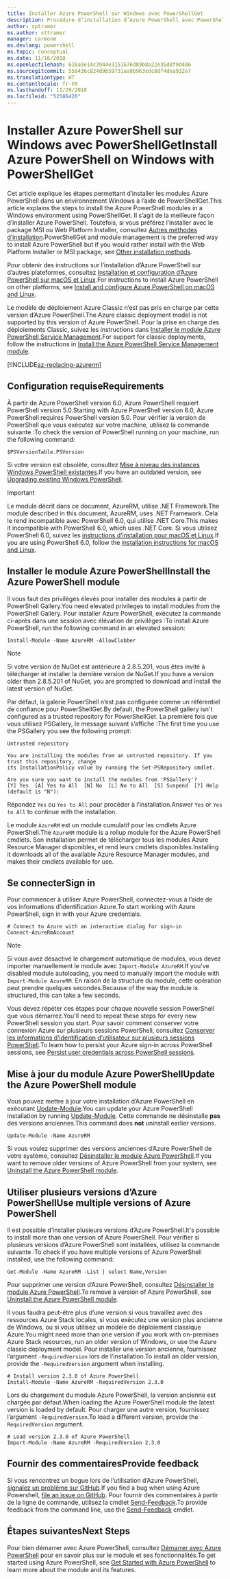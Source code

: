 ```yaml
---
title: Installer Azure PowerShell sur Windows avec PowerShellGet
description: Procédure d’installation d’Azure PowerShell avec PowerShellGet
author: sptramer
ms.author: sttramer
manager: carmonm
ms.devlang: powershell
ms.topic: conceptual
ms.date: 11/16/2018
ms.openlocfilehash: 616a9e14c3944e3151676d89b8a22e35d8f9d406
ms.sourcegitcommit: 558436c824d9b59731aa9b963cdc8df4dea932e7
ms.translationtype: HT
ms.contentlocale: fr-FR
ms.lasthandoff: 11/29/2018
ms.locfileid: "52586426"
---
```

# <a name="install-azure-powershell-on-windows-with-powershellget"></a><span data-ttu-id="b7883-103">Installer Azure PowerShell sur Windows avec PowerShellGet</span><span class="sxs-lookup"><span data-stu-id="b7883-103">Install Azure PowerShell on Windows with PowerShellGet</span></span>

<span data-ttu-id="b7883-104">Cet article explique les étapes permettant d’installer les modules Azure PowerShell dans un environnement Windows à l’aide de PowerShellGet.</span><span class="sxs-lookup"><span data-stu-id="b7883-104">This article explains the steps to install the Azure PowerShell modules in a Windows environment using PowerShellGet.</span></span> <span data-ttu-id="b7883-105">Il s’agit de la meilleure façon d’installer Azure PowerShell. Toutefois, si vous préférez l’installer avec le package MSI ou Web Platform Installer, consultez [Autres méthodes d’installation](other-install.md).</span><span class="sxs-lookup"><span data-stu-id="b7883-105">PowerShellGet and module management is the preferred way to install Azure PowerShell but if you would rather install with the Web Platform Installer or MSI package, see [Other installation methods](other-install.md).</span></span>

<span data-ttu-id="b7883-106">Pour obtenir des instructions sur l’installation d’Azure PowerShell sur d’autres plateformes, consultez [Installation et configuration d’Azure PowerShell sur macOS et Linux](install-azurermps-maclinux.md).</span><span class="sxs-lookup"><span data-stu-id="b7883-106">For instructions to install Azure PowerShell on other platforms, see [Install and configure Azure PowerShell on macOS and Linux](install-azurermps-maclinux.md).</span></span>

<span data-ttu-id="b7883-107">Le modèle de déploiement Azure Classic n’est pas pris en charge par cette version d’Azure PowerShell.</span><span class="sxs-lookup"><span data-stu-id="b7883-107">The Azure classic deployment model is not supported by this version of Azure PowerShell.</span></span> <span data-ttu-id="b7883-108">Pour la prise en charge des déploiements Classic, suivez les instructions dans [Installer le module Azure PowerShell Service Management](/powershell/azure/servicemanagement/install-azure-ps).</span><span class="sxs-lookup"><span data-stu-id="b7883-108">For support for classic deployments, follow the instructions in [Install the Azure PowerShell Service Management module](/powershell/azure/servicemanagement/install-azure-ps).</span></span>

[!INCLUDE[az-replacing-azurerm](../includes/az-replacing-azurerm.md)]

## <a name="requirements"></a><span data-ttu-id="b7883-109">Configuration requise</span><span class="sxs-lookup"><span data-stu-id="b7883-109">Requirements</span></span>

<span data-ttu-id="b7883-110">À partir de Azure PowerShell version 6.0, Azure PowerShell requiert PowerShell version 5.0.</span><span class="sxs-lookup"><span data-stu-id="b7883-110">Starting with Azure PowerShell version 6.0, Azure PowerShell requires PowerShell version 5.0.</span></span> <span data-ttu-id="b7883-111">Pour vérifier la version de PowerShell que vous exécutez sur votre machine, utilisez la commande suivante :</span><span class="sxs-lookup"><span data-stu-id="b7883-111">To check the version of PowerShell running on your machine, run the following command:</span></span>

```powershell-interactive
$PSVersionTable.PSVersion
```

<span data-ttu-id="b7883-112">Si votre version est obsolète, consultez [Mise à niveau des instances Windows PowerShell existantes](/powershell/scripting/setup/installing-windows-powershell?view=powershell-6#upgrading-existing-windows-powershell).</span><span class="sxs-lookup"><span data-stu-id="b7883-112">If you have an outdated version, see [Upgrading existing Windows PowerShell](/powershell/scripting/setup/installing-windows-powershell?view=powershell-6#upgrading-existing-windows-powershell).</span></span>

> [!IMPORTANT]
> <span data-ttu-id="b7883-113">Le module décrit dans ce document, AzureRM, utilise .NET Framework.</span><span class="sxs-lookup"><span data-stu-id="b7883-113">The module described in this document, AzureRM, uses .NET Framework.</span></span> <span data-ttu-id="b7883-114">Cela le rend incompatible avec PowerShell 6.0, qui utilise .NET Core.</span><span class="sxs-lookup"><span data-stu-id="b7883-114">This makes it incompatible with PowerShell 6.0, which uses .NET Core.</span></span> <span data-ttu-id="b7883-115">Si vous utilisez PowerShell 6.0, suivez les [instructions d’installation pour macOS et Linux](install-azurermps-maclinux.md).</span><span class="sxs-lookup"><span data-stu-id="b7883-115">If you are using PowerShell 6.0, follow the [installation instructions for macOS and Linux](install-azurermps-maclinux.md).</span></span>

## <a name="install-the-azure-powershell-module"></a><span data-ttu-id="b7883-116">Installer le module Azure PowerShell</span><span class="sxs-lookup"><span data-stu-id="b7883-116">Install the Azure PowerShell module</span></span>

<span data-ttu-id="b7883-117">Il vous faut des privilèges élevés pour installer des modules à partir de PowerShell Gallery.</span><span class="sxs-lookup"><span data-stu-id="b7883-117">You need elevated privileges to install modules from the PowerShell Gallery.</span></span> <span data-ttu-id="b7883-118">Pour installer Azure PowerShell, exécutez la commande ci-après dans une session avec élévation de privilèges :</span><span class="sxs-lookup"><span data-stu-id="b7883-118">To install Azure PowerShell, run the following command in an elevated session:</span></span>

```powershell-interactive
Install-Module -Name AzureRM -AllowClobber
```

> [!NOTE]
> <span data-ttu-id="b7883-119">Si votre version de NuGet est antérieure à 2.8.5.201, vous êtes invité à télécharger et installer la dernière version de NuGet.</span><span class="sxs-lookup"><span data-stu-id="b7883-119">If you have a version older than 2.8.5.201 of NuGet, you are prompted to download and install the latest version of NuGet.</span></span>

<span data-ttu-id="b7883-120">Par défaut, la galerie PowerShell n’est pas configurée comme un référentiel de confiance pour PowerShellGet.</span><span class="sxs-lookup"><span data-stu-id="b7883-120">By default, the PowerShell gallery isn't configured as a trusted repository for PowerShellGet.</span></span> <span data-ttu-id="b7883-121">La première fois que vous utilisez PSGallery, le message suivant s’affiche :</span><span class="sxs-lookup"><span data-stu-id="b7883-121">The first time you use the PSGallery you see the following prompt:</span></span>

```output
Untrusted repository

You are installing the modules from an untrusted repository. If you trust this repository, change
its InstallationPolicy value by running the Set-PSRepository cmdlet.

Are you sure you want to install the modules from 'PSGallery'?
[Y] Yes  [A] Yes to All  [N] No  [L] No to All  [S] Suspend  [?] Help (default is "N"):
```

<span data-ttu-id="b7883-122">Répondez `Yes` ou `Yes to All` pour procéder à l’installation.</span><span class="sxs-lookup"><span data-stu-id="b7883-122">Answer `Yes` or `Yes to All` to continue with the installation.</span></span>

<span data-ttu-id="b7883-123">Le module `AzureRM` est un module cumulatif pour les cmdlets Azure PowerShell.</span><span class="sxs-lookup"><span data-stu-id="b7883-123">The `AzureRM` module is a rollup module for the Azure PowerShell cmdlets.</span></span> <span data-ttu-id="b7883-124">Son installation permet de télécharger tous les modules Azure Resource Manager disponibles, et rend leurs cmdlets disponibles.</span><span class="sxs-lookup"><span data-stu-id="b7883-124">Installing it downloads all of the available Azure Resource Manager modules, and makes their cmdlets available for use.</span></span>

## <a name="sign-in"></a><span data-ttu-id="b7883-125">Se connecter</span><span class="sxs-lookup"><span data-stu-id="b7883-125">Sign in</span></span>

<span data-ttu-id="b7883-126">Pour commencer à utiliser Azure PowerShell, connectez-vous à l’aide de vos informations d’identification Azure.</span><span class="sxs-lookup"><span data-stu-id="b7883-126">To start working with Azure PowerShell, sign in with your Azure credentials.</span></span>

```powershell-interactive
# Connect to Azure with an interactive dialog for sign-in
Connect-AzureRmAccount
```

> [!NOTE]
>
> <span data-ttu-id="b7883-127">Si vous avez désactivé le chargement automatique de modules, vous devez importer manuellement le module avec `Import-Module AzureRM`.</span><span class="sxs-lookup"><span data-stu-id="b7883-127">If you've disabled module autoloading, you need to manually import the module with `Import-Module AzureRM`.</span></span> <span data-ttu-id="b7883-128">En raison de la structure du module, cette opération peut prendre quelques secondes.</span><span class="sxs-lookup"><span data-stu-id="b7883-128">Because of the way the module is structured, this can take a few seconds.</span></span>


<span data-ttu-id="b7883-129">Vous devez répéter ces étapes pour chaque nouvelle session PowerShell que vous démarrez.</span><span class="sxs-lookup"><span data-stu-id="b7883-129">You'll need to repeat these steps for every new PowerShell session you start.</span></span> <span data-ttu-id="b7883-130">Pour savoir comment conserver votre connexion Azure sur plusieurs sessions PowerShell, consultez [Conserver les informations d’identification d’utilisateur sur plusieurs sessions PowerShell](context-persistence.md).</span><span class="sxs-lookup"><span data-stu-id="b7883-130">To learn how to persist your Azure sign-in across PowerShell sessions, see [Persist user credentials across PowerShell sessions](context-persistence.md).</span></span>

## <a name="update-the-azure-powershell-module"></a><span data-ttu-id="b7883-131">Mise à jour du module Azure PowerShell</span><span class="sxs-lookup"><span data-stu-id="b7883-131">Update the Azure PowerShell module</span></span>

<span data-ttu-id="b7883-132">Vous pouvez mettre à jour votre installation d’Azure PowerShell en exécutant [Update-Module](/powershell/module/powershellget/update-module).</span><span class="sxs-lookup"><span data-stu-id="b7883-132">You can update your Azure PowerShell installation by running [Update-Module](/powershell/module/powershellget/update-module).</span></span> <span data-ttu-id="b7883-133">Cette commande ne désinstalle __pas__ des versions anciennes.</span><span class="sxs-lookup"><span data-stu-id="b7883-133">This command does __not__ uninstall earlier versions.</span></span>

```powershell-interactive
Update-Module -Name AzureRM
```

<span data-ttu-id="b7883-134">Si vous voulez supprimer des versions anciennes d’Azure PowerShell de votre système, consultez [Désinstaller le module Azure PowerShell](uninstall-azurerm-ps.md).</span><span class="sxs-lookup"><span data-stu-id="b7883-134">If you want to remove older versions of Azure PowerShell from your system, see [Uninstall the Azure PowerShell module](uninstall-azurerm-ps.md).</span></span>

## <a name="use-multiple-versions-of-azure-powershell"></a><span data-ttu-id="b7883-135">Utiliser plusieurs versions d’Azure PowerShell</span><span class="sxs-lookup"><span data-stu-id="b7883-135">Use multiple versions of Azure PowerShell</span></span>

<span data-ttu-id="b7883-136">Il est possible d’installer plusieurs versions d’Azure PowerShell.</span><span class="sxs-lookup"><span data-stu-id="b7883-136">It's possible to install more than one version of Azure PowerShell.</span></span> <span data-ttu-id="b7883-137">Pour vérifier si plusieurs versions d’Azure PowerShell sont installées, utilisez la commande suivante :</span><span class="sxs-lookup"><span data-stu-id="b7883-137">To check if you have multiple versions of Azure PowerShell installed, use the following command:</span></span>

```powershell-interactive
Get-Module -Name AzureRM -List | select Name,Version
```

<span data-ttu-id="b7883-138">Pour supprimer une version d’Azure PowerShell, consultez [Désinstaller le module Azure PowerShell](uninstall-azurerm-ps.md).</span><span class="sxs-lookup"><span data-stu-id="b7883-138">To remove a version of Azure PowerShell, see [Uninstall the Azure PowerShell module](uninstall-azurerm-ps.md).</span></span>

<span data-ttu-id="b7883-139">Il vous faudra peut-être plus d’une version si vous travaillez avec des ressources Azure Stack locales, si vous exécutez une version plus ancienne de Windows, ou si vous utilisez un modèle de déploiement classique Azure.</span><span class="sxs-lookup"><span data-stu-id="b7883-139">You might need more than one version if you work with on-premises Azure Stack resources, run an older version of Windows, or use the Azure classic deployment model.</span></span> <span data-ttu-id="b7883-140">Pour installer une version ancienne, fournissez l’argument `-RequiredVersion` lors de l’installation.</span><span class="sxs-lookup"><span data-stu-id="b7883-140">To install an older version, provide the `-RequiredVersion` argument when installing.</span></span>

```powershell-interactive
# Install version 2.3.0 of Azure PowerShell
Install-Module -Name AzureRM -RequiredVersion 2.3.0
```

<span data-ttu-id="b7883-141">Lors du chargement du module Azure PowerShell, la version ancienne est chargée par défaut.</span><span class="sxs-lookup"><span data-stu-id="b7883-141">When loading the Azure PowerShell module the latest version is loaded by default.</span></span> <span data-ttu-id="b7883-142">Pour charger une autre version, fournissez l’argument `-RequiredVersion`.</span><span class="sxs-lookup"><span data-stu-id="b7883-142">To load a different version, provide the `-RequiredVersion` argument.</span></span>

```powershell-interactive
# Load version 2.3.0 of Azure PowerShell
Import-Module -Name AzureRM -RequiredVersion 2.3.0
```

## <a name="provide-feedback"></a><span data-ttu-id="b7883-143">Fournir des commentaires</span><span class="sxs-lookup"><span data-stu-id="b7883-143">Provide feedback</span></span>

<span data-ttu-id="b7883-144">Si vous rencontrez un bogue lors de l’utilisation d’Azure PowerShell, [signalez un problème sur GitHub](https://github.com/Azure/azure-powershell/issues).</span><span class="sxs-lookup"><span data-stu-id="b7883-144">If you find a bug when using Azure Powershell, [file an issue on GitHub](https://github.com/Azure/azure-powershell/issues).</span></span>
<span data-ttu-id="b7883-145">Pour fournir des commentaires à partir de la ligne de commande, utilisez la cmdlet [Send-Feedback](/powershell/module/azurerm.profile/send-feedback).</span><span class="sxs-lookup"><span data-stu-id="b7883-145">To provide feedback from the command line, use the [Send-Feedback](/powershell/module/azurerm.profile/send-feedback) cmdlet.</span></span>

## <a name="next-steps"></a><span data-ttu-id="b7883-146">Étapes suivantes</span><span class="sxs-lookup"><span data-stu-id="b7883-146">Next Steps</span></span>

<span data-ttu-id="b7883-147">Pour bien démarrer avec Azure PowerShell, consultez [Démarrer avec Azure PowerShell](get-started-azureps.md) pour en savoir plus sur le module et ses fonctionnalités.</span><span class="sxs-lookup"><span data-stu-id="b7883-147">To get started using Azure PowerShell, see [Get Started with Azure PowerShell](get-started-azureps.md) to learn more about the module and its features.</span></span>
